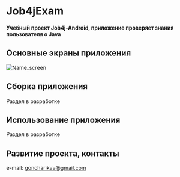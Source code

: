 # Job4jExam
**Учебный проект Job4j-Android, приложение проверяет знания пользователя о Java**

## Основные экраны приложения
![Name_screen](https://github.com/ValeraGoncharenko/Job4jExam/blob/master/images/name_screen.png)

## Сборка приложения
Раздел в разработке

## Использование приложения
Раздел в разработке

## Развитие проекта, контакты
e-mail: goncharikvv@gmail.com
